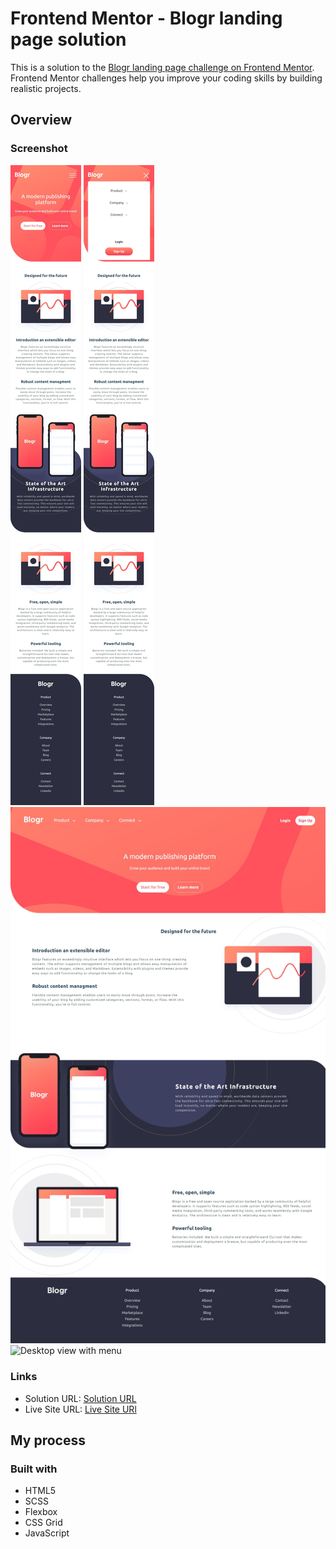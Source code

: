 # Frontend Mentor - Blogr landing page solution

This is a solution to the [Blogr landing page challenge on Frontend Mentor](https://www.frontendmentor.io/challenges/blogr-landing-page-EX2RLAApP). Frontend Mentor challenges help you improve your coding skills by building realistic projects.

## Overview

### Screenshot

![Mobile view](./images/screenshoots/mobile_view.jpeg)
![Mobile view with menu](./images/screenshoots/mobile_view_with_menu.jpeg)
![Desktop view](./images/screenshoots/desktop_view.jpeg)
![Desktop view with menu](./images/screenshoots/desktop_view_with_menu.jpeg)

### Links

- Solution URL: [Solution URL](https://github.com/wojtekqwe/blogr_landing_page)
- Live Site URL: [Live Site URl](https://wojtekqwe.github.io/blogr_landing_page/)

## My process

### Built with

- HTML5
- SCSS
- Flexbox
- CSS Grid
- JavaScript
